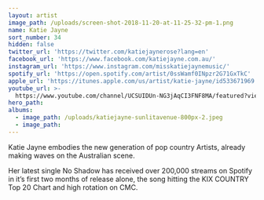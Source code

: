 ```yaml
---
layout: artist
image_path: /uploads/screen-shot-2018-11-20-at-11-25-32-pm-1.png
name: Katie Jayne
sort_number: 34
hidden: false
twitter_url: 'https://twitter.com/katiejaynerose?lang=en'
facebook_url: 'https://www.facebook.com/katiejayne.com.au/'
instagram_url: 'https://www.instagram.com/misskatiejaynemusic/'
spotify_url: 'https://open.spotify.com/artist/0ssWamf0INpzr2G71GxTkC'
apple_url: 'https://itunes.apple.com/us/artist/katie-jayne/id533671969'
youtube_url: >-
  https://www.youtube.com/channel/UCSUIDUn-NG3jAqCI3FNF8MA/featured?view_as=subscriber
hero_path:
albums:
  - image_path: /uploads/katiejayne-sunlitavenue-800px-2.jpeg
  - image_path:
---
```


Katie Jayne embodies the new generation of pop country Artists, already making waves on the Australian scene.

Her latest single No Shadow has received over 200,000 streams on Spotify in it’s first two months of release alone, the song hitting the KIX COUNTRY Top 20 Chart and high rotation on CMC.